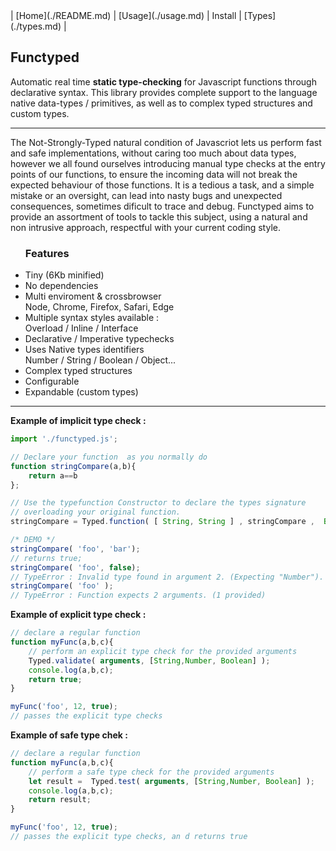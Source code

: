 <link rel="stylesheet" href="style.css">
| [Home](./README.md) | [Usage](./usage.md) | Install | [Types](./types.md)  |

## Functyped


Automatic real time **static type-checking** for Javascript functions through declarative syntax. This library provides  complete support to the language native data-types / primitives,  as well as to complex typed structures and custom types. 


---

<div id="cols" class="cols">
	<div class="text-justified">
The  Not-Strongly-Typed natural condition of Javascriot lets us perform fast and safe implementations, without caring too much about data types, however we all found ourselves introducing manual type checks at the entry points of our functions, to ensure the incoming data will not break the expected behaviour of those functions.
It is a tedious a task, and a simple mistake or an oversight, can lead into  nasty bugs and unexpected consequences, sometimes dificult to trace and debug. Functyped aims to provide an assortment of tools to tackle this subject, using a natural and non intrusive approach, respectful with your current coding style.
    </div>
	<ul class="features">
		<h3>Features</h3>
        <li>Tiny (6Kb minified)</li>
        <li>No dependencies</li>
        <li>Multi enviroment & crossbrowser 
          <div class="small-text">Node, Chrome, Firefox, Safari, Edge</div>
        </li>
        <li>Multiple syntax styles available : 
          <div class="small-text">Overload / Inline / Interface</div>
        </li>
        <li>Declarative / Imperative typechecks</li>
        <li>Uses Native types identifiers
          <div class="small-text">Number / String / Boolean / Object...</div>
        </li>
        <li>Complex typed structures</li>
        <li>Configurable</li>
        <li>Expandable (custom types)</li>
    </ul>
</div>

---


**Example of implicit type check :**

```javascript
import './functyped.js';

// Declare your function  as you normally do
function stringCompare(a,b){
	return a==b
};

// Use the typefunction Constructor to declare the types signature 
// overloading your original function.
stringCompare = Typed.function( [ String, String ] , stringCompare ,  Boolean);

/* DEMO */
stringCompare( 'foo', 'bar'); 
// returns true;
stringCompare( 'foo', false); 
// TypeError : Invalid type found in argument 2. (Expecting "Number").
stringCompare( 'foo' ); 
// TypeError : Function expects 2 arguments. (1 provided)
```


**Example of explicit type check :**
```javascript
// declare a regular function
function myFunc(a,b,c){
	// perform an explicit type check for the provided arguments
	Typed.validate( arguments, [String,Number, Boolean] );
	console.log(a,b,c);
	return true;
}

myFunc('foo', 12, true);
// passes the explicit type checks
```

**Example of safe type chek :**
```javascript
// declare a regular function
function myFunc(a,b,c){
	// perform a safe type check for the provided arguments
	let result =  Typed.test( arguments, [String,Number, Boolean] );
	console.log(a,b,c);
	return result;
}

myFunc('foo', 12, true);
// passes the explicit type checks, an d returns true
```